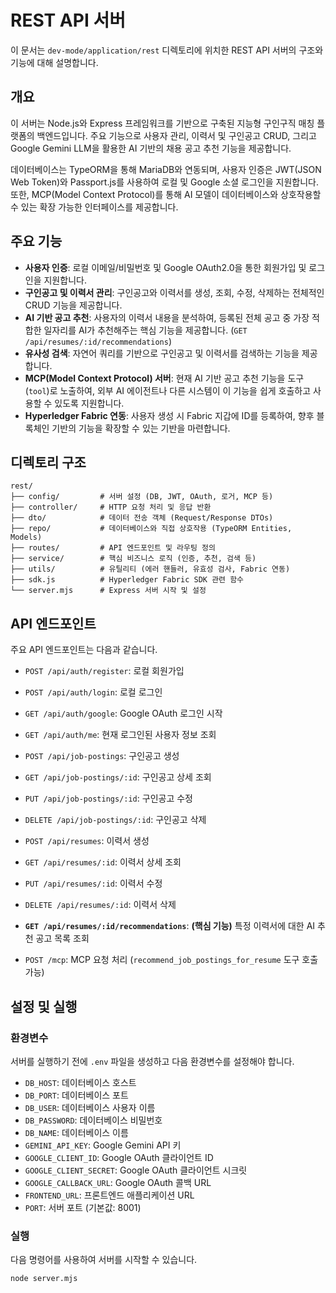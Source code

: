 # REST API 서버

이 문서는 `dev-mode/application/rest` 디렉토리에 위치한 REST API 서버의 구조와 기능에 대해 설명합니다.

## 개요

이 서버는 Node.js와 Express 프레임워크를 기반으로 구축된 지능형 구인구직 매칭 플랫폼의 백엔드입니다. 주요 기능으로 사용자 관리, 이력서 및 구인공고 CRUD, 그리고 Google Gemini LLM을 활용한 AI 기반의 채용 공고 추천 기능을 제공합니다.

데이터베이스는 TypeORM을 통해 MariaDB와 연동되며, 사용자 인증은 JWT(JSON Web Token)와 Passport.js를 사용하여 로컬 및 Google 소셜 로그인을 지원합니다. 또한, MCP(Model Context Protocol)를 통해 AI 모델이 데이터베이스와 상호작용할 수 있는 확장 가능한 인터페이스를 제공합니다.

## 주요 기능

-   **사용자 인증**: 로컬 이메일/비밀번호 및 Google OAuth2.0을 통한 회원가입 및 로그인을 지원합니다.
-   **구인공고 및 이력서 관리**: 구인공고와 이력서를 생성, 조회, 수정, 삭제하는 전체적인 CRUD 기능을 제공합니다.
-   **AI 기반 공고 추천**: 사용자의 이력서 내용을 분석하여, 등록된 전체 공고 중 가장 적합한 일자리를 AI가 추천해주는 핵심 기능을 제공합니다. (`GET /api/resumes/:id/recommendations`)
-   **유사성 검색**: 자연어 쿼리를 기반으로 구인공고 및 이력서를 검색하는 기능을 제공합니다.
-   **MCP(Model Context Protocol) 서버**: 현재 AI 기반 공고 추천 기능을 도구(`tool`)로 노출하여, 외부 AI 에이전트나 다른 시스템이 이 기능을 쉽게 호출하고 사용할 수 있도록 지원합니다.
-   **Hyperledger Fabric 연동**: 사용자 생성 시 Fabric 지갑에 ID를 등록하여, 향후 블록체인 기반의 기능을 확장할 수 있는 기반을 마련합니다.

## 디렉토리 구조

```
rest/
├── config/         # 서버 설정 (DB, JWT, OAuth, 로거, MCP 등)
├── controller/     # HTTP 요청 처리 및 응답 반환
├── dto/            # 데이터 전송 객체 (Request/Response DTOs)
├── repo/           # 데이터베이스와 직접 상호작용 (TypeORM Entities, Models)
├── routes/         # API 엔드포인트 및 라우팅 정의
├── service/        # 핵심 비즈니스 로직 (인증, 추천, 검색 등)
├── utils/          # 유틸리티 (에러 핸들러, 유효성 검사, Fabric 연동)
├── sdk.js          # Hyperledger Fabric SDK 관련 함수
└── server.mjs      # Express 서버 시작 및 설정
```

## API 엔드포인트

주요 API 엔드포인트는 다음과 같습니다.

-   `POST /api/auth/register`: 로컬 회원가입
-   `POST /api/auth/login`: 로컬 로그인
-   `GET /api/auth/google`: Google OAuth 로그인 시작
-   `GET /api/auth/me`: 현재 로그인된 사용자 정보 조회

-   `POST /api/job-postings`: 구인공고 생성
-   `GET /api/job-postings/:id`: 구인공고 상세 조회
-   `PUT /api/job-postings/:id`: 구인공고 수정
-   `DELETE /api/job-postings/:id`: 구인공고 삭제

-   `POST /api/resumes`: 이력서 생성
-   `GET /api/resumes/:id`: 이력서 상세 조회
-   `PUT /api/resumes/:id`: 이력서 수정
-   `DELETE /api/resumes/:id`: 이력서 삭제

-   **`GET /api/resumes/:id/recommendations`**: **(핵심 기능)** 특정 이력서에 대한 AI 추천 공고 목록 조회

-   `POST /mcp`: MCP 요청 처리 (`recommend_job_postings_for_resume` 도구 호출 가능)

## 설정 및 실행

### 환경변수

서버를 실행하기 전에 `.env` 파일을 생성하고 다음 환경변수를 설정해야 합니다.

-   `DB_HOST`: 데이터베이스 호스트
-   `DB_PORT`: 데이터베이스 포트
-   `DB_USER`: 데이터베이스 사용자 이름
-   `DB_PASSWORD`: 데이터베이스 비밀번호
-   `DB_NAME`: 데이터베이스 이름
-   `GEMINI_API_KEY`: Google Gemini API 키
-   `GOOGLE_CLIENT_ID`: Google OAuth 클라이언트 ID
-   `GOOGLE_CLIENT_SECRET`: Google OAuth 클라이언트 시크릿
-   `GOOGLE_CALLBACK_URL`: Google OAuth 콜백 URL
-   `FRONTEND_URL`: 프론트엔드 애플리케이션 URL
-   `PORT`: 서버 포트 (기본값: 8001)

### 실행

다음 명령어를 사용하여 서버를 시작할 수 있습니다.

```bash
node server.mjs
```
